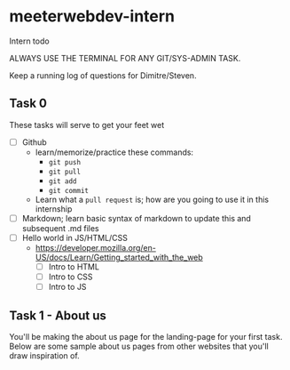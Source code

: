 # meeterwebdev-intern
Intern todo

ALWAYS USE THE TERMINAL FOR ANY GIT/SYS-ADMIN TASK. 

Keep a running log of questions for Dimitre/Steven.

## Task 0
These tasks will serve to get your feet wet
- [ ] Github
  * learn/memorize/practice these commands:
    - `git push`
    - `git pull`
    - `git add`
    - `git commit`
  * Learn what a `pull request` is; how are you going to use it in this internship
- [ ] Markdown; learn basic syntax of markdown to update this and subsequent .md files
- [ ] Hello world in JS/HTML/CSS
  * https://developer.mozilla.org/en-US/docs/Learn/Getting_started_with_the_web
    - [ ] Intro to HTML
    - [ ] Intro to CSS
    - [ ] Intro to JS

## Task 1 - About us
You'll be making the about us page for the landing-page for your first task. Below are some sample about us pages from other websites that you'll draw inspiration of. 

